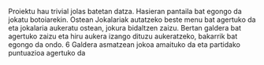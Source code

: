 Proiektu hau trivial jolas batetan datza. Hasieran pantaila bat egongo da jokatu botoiarekin. Ostean Jokalariak autatzeko beste menu bat agertuko da eta jokalaria aukeratu ostean, jokura bidaltzen zaizu. Bertan galdera bat agertuko zaizu eta hiru aukera izango dituzu aukeratzeko, bakarrik bat egongo da ondo. 6 Galdera asmatzean jokoa amaituko da eta partidako puntuazioa agertuko da
